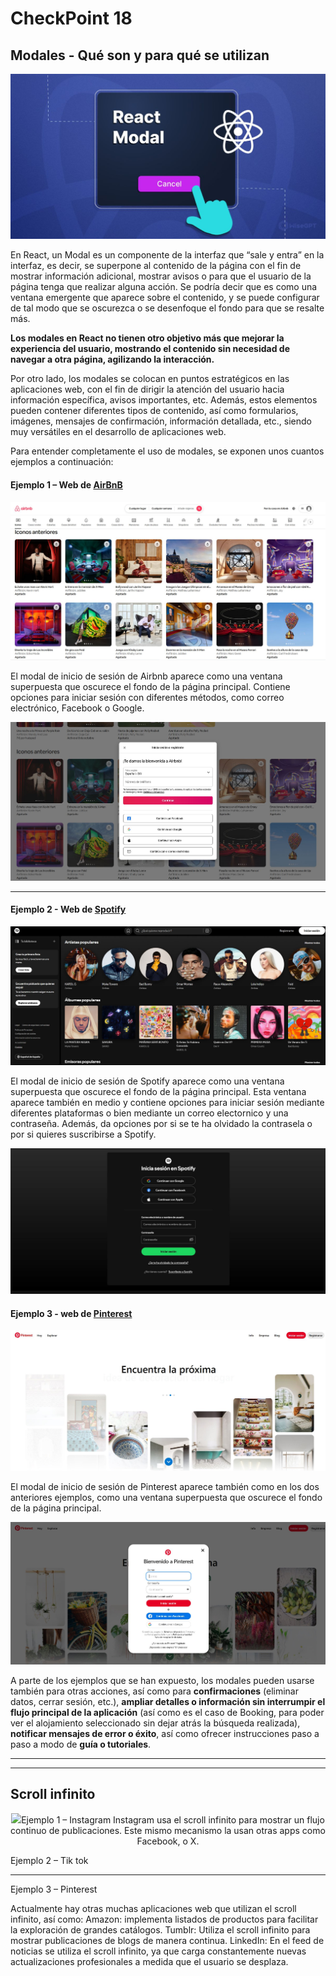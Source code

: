 # CheckPoint 18

## Modales - Qué son y para qué se utilizan

<p align="center">
  <img src="images/modals.png" >
</p>

En React, un Modal es un componente de la interfaz que “sale y entra” en la interfaz, es decir, se superpone al contenido de la página con el fin de mostrar información adicional, mostrar avisos o para que el usuario de la página tenga que realizar alguna acción. Se podría decir que es como una ventana emergente que aparece sobre el contenido, y se puede configurar de tal modo que se oscurezca o se desenfoque el fondo para que se resalte más.

**Los modales en React no tienen otro objetivo más que mejorar la experiencia del usuario, mostrando el contenido sin necesidad de navegar a otra página, agilizando la interacción.**

Por otro lado, los modales se colocan en puntos estratégicos en las aplicaciones web, con el fin de dirigir la atención del usuario hacia información específica, avisos importantes, etc. Además, estos elementos pueden contener diferentes tipos de contenido, así como formularios, imágenes, mensajes de confirmación, información detallada, etc., siendo muy versátiles en el desarrollo de aplicaciones web.

Para entender completamente el uso de modales, se exponen unos cuantos ejemplos a continuación:<br/>

#### Ejemplo 1 – Web de [AirBnB](https://www.airbnb.com/)

<p align="center">
  <img src="images/figure_15.png" >
</p>

El modal de inicio de sesión de Airbnb aparece como una ventana superpuesta que oscurece el fondo de la página principal. Contiene opciones para iniciar sesión con diferentes métodos, como correo electrónico, Facebook o Google.
<p align="center">
  <img src="images/figure_16.png">
</p>

---

#### Ejemplo 2 - Web de [Spotify](https://www.spotify.com/) 
<p align="center">
  <img src="images/figure_17.png">
</p>

El modal de inicio de sesión de Spotify aparece como una ventana superpuesta que oscurece el fondo de la página principal. Esta ventana aparece también en medio y contiene opciones para iniciar sesión mediante diferentes plataformas o bien mediante un correo electornico y una contraseña. Además, da opciones por si se te ha olvidado la contrasela o por si quieres suscribirse a Spotify.

<p align="center">
  <img src="images/figure_18.png">
</
  
---

#### Ejemplo 3 -  web de [Pinterest](https://www.pinterest.com/)
<p align="center">
  <img src="images/figure_19.png" >
</p>

El modal de inicio de sesión de Pinterest aparece también como en los dos anteriores ejemplos, como una ventana superpuesta que oscurece el fondo de la página principal. 

<p align="center">
  <img src="images/figure_20.png" >
</p>


A parte de los ejemplos que se han expuesto, los modales pueden usarse también para otras acciones, así como para **confirmaciones** (eliminar datos, cerrar sesión, etc.), **ampliar detalles o información sin interrumpir el flujo principal de la aplicación** (así como es el caso de Booking, para poder ver el alojamiento seleccionado sin dejar atrás la búsqueda realizada), **notificar mensajes de error o éxito**, así como ofrecer instrucciones paso a paso a modo de **guía o tutoriales**.

---

---


## Scroll infinito

<p align="center">
  <img src="images/scroll.png>
</p>



En React, un scroll infinito o infinite scroll es una técnica para cargar los datos según sea necesario, es decir, el contenido se va cargando de forma continua a medida que el usuario se desplaza hacia abajo en la página, sin tener la necesidad de clicar en botones de siguiente página o similares. 
 
Aquí, en el renderizado inicial solo se solicita una parte del contenido (que es el que se ve en pantalla), y al llegar al final de la página, vuelve a cargar las siguientes partes para que el usuario pueda seguir consultando o viendo el contenido.

El scroll infinito tiene como fin mejorar la experiencia del usuario, permitiendo una navegación más fluida y sin interrupciones. A diferencia de la paginación, carga el contenido de una forma más homogénea, y mejora los tiempos de carga, siendo de este modo más eficiente en cuanto al rendimiento.

En cuanto a usos del scroll infinito, estos son muy numerosos y aparecen en muchas aplicaciones tanto web como móviles.

Ejemplo 1 – Instagram
Instagram usa el scroll infinito para mostrar un flujo continuo de publicaciones. Este mismo mecanismo la usan otras apps como Facebook, o X.
--- 
Ejemplo 2 – Tik tok

---
Ejemplo 3 – Pinterest


Actualmente hay otras muchas aplicaciones web que utilizan el scroll infinito, así como:
Amazon: implementa listados de productos para facilitar la exploración de grandes catálogos.
Tumblr: Utiliza el scroll infinito para mostrar publicaciones de blogs de manera continua. 
LinkedIn: En el feed de noticias se utiliza el scroll infinito, ya que carga constantemente nuevas actualizaciones profesionales a medida que el usuario se desplaza. 
